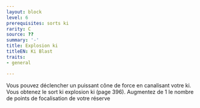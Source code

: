 ```yaml
---
layout: block
level: 6
prerequisites: sorts ki
rarity: C
source: ??
summary: '-'
title: Explosion ki
titleEN: Ki Blast
traits:
- general

---
```


<p>Vous pouvez déclencher un puissant cône de force en canalisant votre ki. Vous obtenez le sort ki explosion ki (page 396). Augmentez de 1 le nombre de points de focalisation de votre réserve</p>